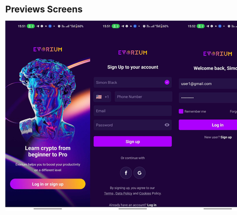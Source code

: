 # Previews Screens

<div style="display: flex; justify-content: space-between; margin-bottom: 20px;">
<img src="./previews/1.jpg " alt="Local Image" width="300" height="600">
<img src="./previews/2.jpg " alt="Local Image" width="300" height="600">
<img src="./previews/3.jpg " alt="Local Image"  width="300" height="600">
<img src="./previews/4.jpg " alt="Local Image"  width="300" height="600">
<img src="./previews/5.jpg " alt="Local Image"  width="300" height="600">
<img src="./previews/6.jpg " alt="Local Image"  width="300" height="600">
<img src="./previews/7.jpg " alt="Local Image"  width="300" height="600">
<img src="./previews/8.jpg " alt="Local Image"  width="300" height="600">
<img src="./previews/9.jpg " alt="Local Image"  width="300" height="600">
<img src="./previews/10.jpg " alt="Local Image"  width="300" height="600">
</div>
